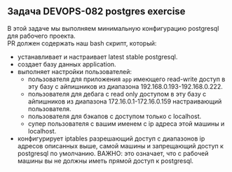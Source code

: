 ## Задача DEVOPS-082 postgres exercise

В этой задаче мы выполняем минимальную конфигурацию postgresql для рабочего проекта.  
PR должен содержать наш bash скрипт, который:  
- устанавливает и настраивает latest stable postgresql.  
- создает базу данных application.  
- выполняет настройки пользователей:  
   - пользователя для приложения `app` имеющего read-write доступ в эту базу с айпишников  из диапазона 192.168.0.193-192.168.0.222.  
   - пользователя для дебага с read only доступом в эту базу с айпишников из диапазона 172.16.0.1-172.16.0.159 настраивающий пользователя.  
   - пользователя для бэкапов с доступом только c localhost.  
   - супер пользователя с вашим именем с ip адреса этой машины и localhost.  
- конфигурирует iptables разрешающий доступ с диапазонов ip адресов описанных выше, самой машины и запрещающий доступ к postgresql по умолчанию. ВАЖНО: это означает, что с рабочей машины вы не должны иметь прямой доступ к postgresql.  
